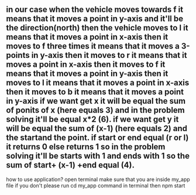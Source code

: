in our case when the vehicle moves towards f  it means that it moves a point in y-axis and it'll be the direction(north) then 
the vehicle moves to l  it means that it moves a point in x-axis then
it moves to f three times it means that it moves a 3-points in y-axis then
it moves to r it means that it moves a point in x-axis then
it moves to f it means that it moves a point in y-axis then
it moves to l it means that it moves a point in x-axis then
it moves to b it means that it moves a point in y-axis 
if we want get x it will be equal the sum of ponits of x (here equals 3) and in the problem solving it'll be equal x*2 (6).
if we want get y it will be equal the sum of  (x-1) (here equals 2) and the startand the point.
if start or end equal (r or l) it returns 0 else returns 1
so in the problem solving it'll be starts with 1 and ends with 1
so the sum of start+ (x-1) +end equal (4).
----------------- 
 how to use application?
 open terminal
 make sure that you are inside my_app file if you don't please run cd my_app command in terminal
 then npm start